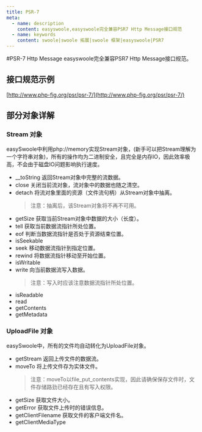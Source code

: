 ```yaml
---
title: PSR-7
meta:
  - name: description
    content: easyswoole,easyswoole完全兼容PSR7 Http Message接口规范
  - name: keywords
    content: swoole|swoole 拓展|swoole 框架|easyswoole|PSR7
---
```


#PSR-7 Http Message
easyswoole完全兼容PSR7 Http Message接口规范。
## 接口规范示例
[http://www.php-fig.org/psr/psr-7/](http://www.php-fig.org/psr/psr-7/)

## 部分对象详解
### Stream 对象
easySwoole中利用php://memory实现Stream对象，(新手可以把Stream理解为一个字符串对象)，所有的操作均为二进制安全，且完全是内存IO，因此效率极高，不会由于磁盘IO问题影响执行速度。
   - __toString
   返回Stream对象中完整的流数据。
   - close
   关闭当前流对象，流对象中的数据也随之清空。
   - detach
   将流对象里面的资源（文件流句柄）从Stream对象中抽离。
        > 注意：抽离后，该Stream对象将不再不可用。
   - getSize
   获取当前Stream对象中数据的大小（长度）。
   - tell
   获取当前数据流指针所处位置。
   - eof
   判断当数据流指针是否处于资源结束位置。
   - isSeekable
   - seek
   移动数据流指针到指定位置。
   - rewind
   将数据流指针移动至开始位置。
   - isWritable
   - write
   向当前数据流写入数据。
        > 注意：写入时应该注意数据流指针所处位置。
   - isReadable
   - read
   - getContents
   - getMetadata
   
### UploadFile 对象
easySwoole中，所有的文件均自动转化为UploadFile对象。
   - getStream
   返回上传文件的数据流。
   - moveTo
   将上传文件存为实体文件。
        >注意：moveTo以file_put_contents实现，因此请确保保存文件时，文件存储路劲已经存在且有写入权限。 
   - getSize
   获取文件大小。
   - getError
   获取文件上传时的错误信息。
   - getClientFilename
   获取文件的客户端文件名。
   - getClientMediaType
   
